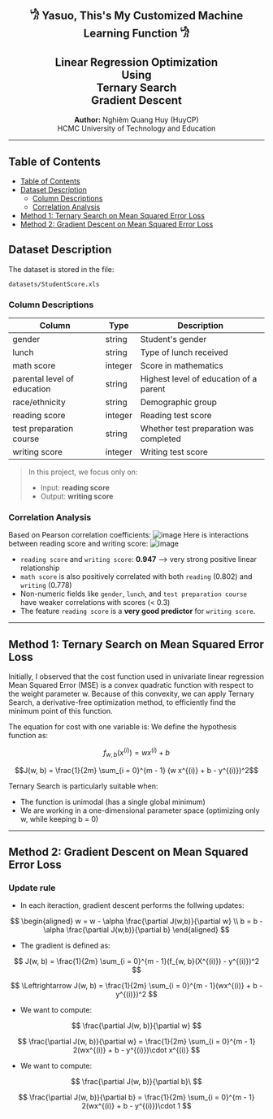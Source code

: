 <p align="center">
  <h2 align="center">𓀝 Yasuo, This's My Customized Machine Learning Function 𓀝</h2>
  <h2 align="center">Linear Regression Optimization <br> Using <br> Ternary Search <br> Gradient Descent </h2>
</p>

<p align="center">
  <strong>Author:</strong> Nghiêm Quang Huy (HuyCP)<br>
  HCMC University of Technology and Education<br>
</p>

---

## Table of Contents

- [Table of Contents](#table-of-contents)
- [Dataset Description](#dataset-description)
  - [Column Descriptions](#column-descriptions)
  - [Correlation Analysis](#correlation-analysis)
- [Method 1: Ternary Search on Mean Squared Error Loss](#method-1-ternary-search-on-mean-squared-error-loss)
- [Method 2: Gradient Descent on Mean Squared Error Loss](#method-2-gradient-descent-on-mean-squared-error-loss)

## Dataset Description

The dataset is stored in the file:

```
datasets/StudentScore.xls
```

### Column Descriptions

| Column                      | Type    | Description                            |
| --------------------------- | ------- | -------------------------------------- |
| gender                      | string  | Student's gender                       |
| lunch                       | string  | Type of lunch received                 |
| math score                  | integer | Score in mathematics                   |
| parental level of education | string  | Highest level of education of a parent |
| race/ethnicity              | string  | Demographic group                      |
| reading score               | integer | Reading test score                     |
| test preparation course     | string  | Whether test preparation was completed |
| writing score               | integer | Writing test score                     |

> In this project, we focus only on:
>
> * Input: **reading score**
> * Output: **writing score**

### Correlation Analysis

Based on Pearson correlation coefficients:
![image](https://github.com/user-attachments/assets/6893aacb-a371-4f90-8093-a60cc40d390f)
Here is interactions between reading score and writing score:
![image](https://github.com/user-attachments/assets/24a92821-6fa4-49c7-844f-bfdf1e24db89)
* `reading score` and `writing score`: **0.947** —> very strong positive linear relationship
* `math score` is also positively correlated with both `reading` (0.802) and `writing` (0.778)
* Non-numeric fields like `gender`, `lunch`, and `test preparation course` have weaker correlations with scores (< 0.3)
* The feature `reading score` is a **very good predictor** for `writing score`.

---
## Method 1: Ternary Search on Mean Squared Error Loss
Initially, I observed that the cost function used in univariate linear regression Mean Squared Error (MSE) is a convex quadratic function with respect to the weight parameter w. Because of this convexity, we can apply Ternary Search, a derivative-free optimization method, to efficiently find the minimum point of this function.

The equation for cost with one variable is:
We define the hypothesis function as:

```math
f_{w,b}(x^{(i)}) = wx^{(i)} + b
```

```math
J(w, b) = \frac{1}{2m} \sum_{i = 0}^{m - 1} (w x^{(i)} + b - y^{(i)})^2
```

Ternary Search is particularly suitable when:
+ The function is unimodal (has a single global minimum)
+ We are working in a one-dimensional parameter space (optimizing only w, while keeping b = 0)

---
## Method 2: Gradient Descent on Mean Squared Error Loss

### Update rule
+ In each iteraction, gradient descent performs the follwing updates:

$$
\begin{aligned}
w = w - \alpha \frac{\partial J(w,b)}{\partial w} \\
b = b - \alpha \frac{\partial J(w,b)}{\partial b}
\end{aligned}
$$

+ The gradient is defined as:

$$
J(w, b) = \frac{1}{2m} \sum_{i = 0}^{m - 1}(f_{w, b}(X^{(i)}) - y^{(i)})^2
$$

$$
\Leftrightarrow J(w, b) = \frac{1}{2m} \sum_{i = 0}^{m - 1}(wx^{(i)} + b - y^{(i)})^2
$$

+ We want to compute:

$$
    \frac{\partial J(w, b)}{\partial w}
$$

$$
    \frac{\partial J(w, b)}{\partial w} = \frac{1}{2m} \sum_{i = 0}^{m - 1} 2(wx^{(i)} + b - y^{(i)})\cdot x^{(i)}
$$

+ We want to compute:
  
$$
    \frac{\partial J(w, b)}{\partial b}\
$$

$$
    \frac{\partial J(w, b)}{\partial b} = \frac{1}{2m} \sum_{i = 0}^{m - 1} 2(wx^{(i)} + b - y^{(i)})\cdot 1
$$


